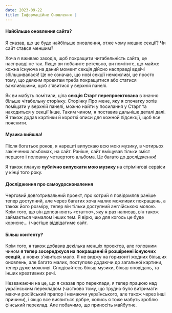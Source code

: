 ```yaml
---
date: 2023-09-22
title: Інформаційне Оновлення |
---
```


#### Найбільше оновлення сайта?

Я сказав, що це буде найбільше оновлення, отже чому мешне секції? Чи сайт стався меншим?

Хоча я вживаю заходів, щоб покращити читабельність сайта, це насправді не так. Якщо ви побачите ретельно, ви помітите, що майже кожна існуюча на даний момент секція дійсно насправді вдвічі збільшивалася! Це не означає, що нові секції неможливі, це просто тому, що деяким проектам треба покращитися або статися важливішими, щоб з'явитися у верхній панелі.

Як ви мабуть помітили, ціла **секція Старт перепроектована** в значно більше чітабельну сторінку. Сторінку Про мене, яку я спочатку хотів поміщати у верхній панелі, можно найти у посилання у Старт та находиться у секції Інше. Таким чином, я поставив дальніше деталі далі. Я також додав картінки й короткі описи для кожной підсекції, щоб все пояснити.

#### Музика вийшла!

Після богатьох роков, я нарешті випускаю всю мою музику, в чотирьох закінчених альбомах, на сайт. Раніше, сайт вміщував тільки зміст першого і половину четвертого альбома. Це багато до дослідження!

Я також планую **публічно випускати мою музику** на стрімінгові сервіси у кінці того року.

#### Дослідження про самоудосконалення

Черговий довготривальний проект, про котрий я повідомляв раніше тепер доступний, але через багатих хоча малих можливих покращень, а також його розміру, тепер він тільки доступний англійською мовою. Крім того, що він доповнюють «статтю», яку я раз написав, він також займається чималом інших тем. Я вірю, що для когось це буде корисне... і частіше відвідатиме сайт.

#### Більш контенту?

Крім того, я також добавив декілька меншіх проектов, але головним чином **я тепер зосереджуся на покращанні й розшіренні існуючих секцій**, а нових з'явиться мало. Я не виджу на горизонті жодних більших оновлень, але багато малих, поступово додаючи до загальної картини, тепер дуже можливі. Сподівайтесь більш музики, більш оповідань, та інших креативних речі.

Незважаючи на це, що я сказав про переклади, я тепер працюю над українським перекладом (частково тому, що трудно було витримати маючи російський прапор і немаючи українського, але також через інші причини), і якщо все виявиться добре, колись я тоже мабуть зроблю фінський переклад. Але побачимо, що приносіть майбутнє.
